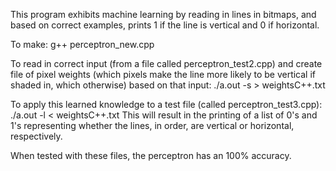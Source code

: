 This program exhibits machine learning by reading in lines in bitmaps, and based on correct examples,
prints 1 if the line is vertical and 0 if horizontal. 

To make:
g++ perceptron_new.cpp

To read in correct input (from a file called perceptron_test2.cpp)
and create file of pixel weights (which pixels make the line more likely to be
vertical if shaded in, which otherwise) based on that input:
./a.out -s > weightsC++.txt

To apply this learned knowledge to a test file (called perceptron_test3.cpp):
./a.out -l < weightsC++.txt
This will result in the printing of a list of 0's and 1's representing whether the lines, in order, are vertical or horizontal, respectively.

When tested with these files, the perceptron has an 100% accuracy.